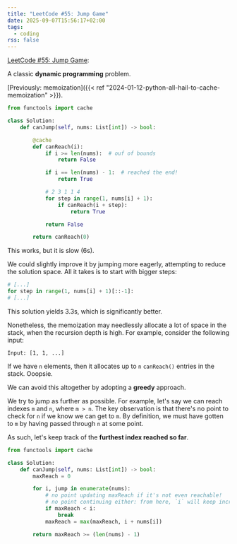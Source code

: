```yaml
---
title: "LeetCode #55: Jump Game"
date: 2025-09-07T15:56:17+02:00
tags:
  - coding
rss: false
---
```


[LeetCode #55: Jump Game](https://leetcode.com/problems/jump-game/):

A classic **dynamic programming** problem.

[Previously: memoization]({{< ref "2024-01-12-python-all-hail-to-cache-memoization" >}}).

```python
from functools import cache

class Solution:
    def canJump(self, nums: List[int]) -> bool:

        @cache
        def canReach(i):
            if i >= len(nums):  # ouf of bounds
                return False

            if i == len(nums) - 1:  # reached the end!
                return True

            # 2 3 1 1 4
            for step in range(1, nums[i] + 1):
                if canReach(i + step):
                    return True

            return False

        return canReach(0)
```

This works, but it is slow (6s).

We could slightly improve it by jumping more eagerly, attempting to reduce the
solution space. All it takes is to start with bigger steps:

```python
# [...]
for step in range(1, nums[i] + 1)[::-1]:
# [...]
```

This solution yields 3.3s, which is significantly better.

Nonetheless, the memoization may needlessly allocate a lot of space in the
stack, when the recursion depth is high. For example, consider the following
input:

```
Input: [1, 1, ...]
```

If we have `n` elements, then it allocates up to `n` `canReach()` entries in the
stack. Ooopsie.

We can avoid this altogether by adopting a **greedy** approach.

We try to jump as further as possible. For example, let's say we can reach
indexes `m` and `n`, where `m > n`. The key observation is that there's no point
to check for `n` if we know we can get to `m`. By definition, we must have
gotten to `m` by having passed through `n` at some point.

As such, let's keep track of the **furthest index reached so far**.

```python
from functools import cache

class Solution:
    def canJump(self, nums: List[int]) -> bool:
        maxReach = 0

        for i, jump in enumerate(nums):
            # no point updating maxReach if it's not even reachable!
            # no point continuing either: from here, `i` will keep increasing
            if maxReach < i:
                break
            maxReach = max(maxReach, i + nums[i])

        return maxReach >= (len(nums) - 1)
```
